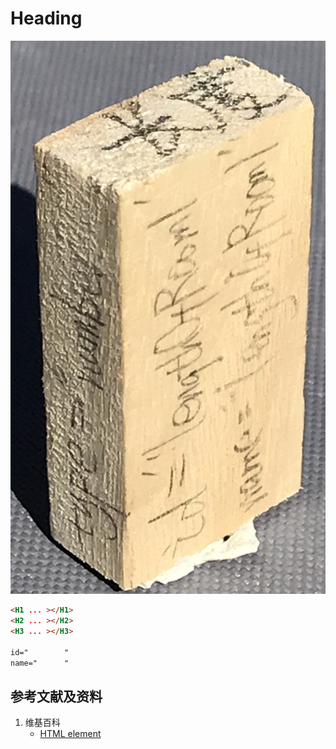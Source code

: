 # Heading

![](/images/章6-用实体模型表达网站开发前端的基本组件/Form(input)/input01.jpg)

```html
<H1 ... ></H1>
<H2 ... ></H2>
<H3 ... ></H3>

id="		"
name="		"
```

## 参考文献及资料

1. 维基百科
	- [HTML element](https://en.wikipedia.org/wiki/HTML_element) 